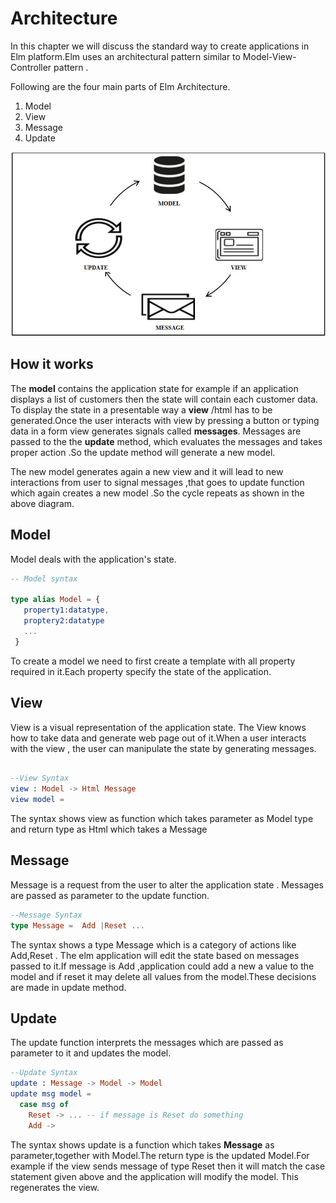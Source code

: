 # Architecture

<!-- https://learning.oreilly.com/library/view/web-applications-with/9781484226100/html/434702_1_En_5_Chapter.xhtml -->

In this chapter we will discuss the standard way to create applications in Elm platform.Elm uses an architectural pattern similar to Model-View-Controller pattern .

Following are the four main parts of Elm Architecture.

1. Model
2. View
3. Message
4. Update

<!-- Add a new image make circle shaped and arrows in different style -->
!["Architecture"](https://github.com/kannans89/ElmRepo/blob/master/images/11_architecture1.JPG?raw=true)

## How it works

The **model** contains the application state for example if an application displays a list of customers then the state will contain each customer data. To display the state in a presentable way a **view** /html has to be generated.Once the user interacts with view by pressing a button or typing data in a form view generates signals called **messages**.
Messages are passed to the the **update** method, which evaluates the messages and takes proper action .So the update method will
generate a new model.

The new model generates again a new view and it will lead to new interactions from user to signal messages ,that goes to update function which again creates a new model .So the cycle repeats as shown in the above diagram.

## Model

Model deals with the application's state.

```elm
-- Model syntax

type alias Model = {
   property1:datatype,
   proptery2:datatype
   ...
 }

```

To create a model we need to first create a template with all property required in it.Each property
specify the state of the application.

## View

View is a visual representation of the application state. The View knows how to take data and generate web page out of it.When a user interacts with the view , the user can manipulate the state by generating messages.

 ```elm

 --View Syntax
view : Model -> Html Message
view model =

 ```

The syntax shows view as function which takes parameter as Model type and return type as Html which takes a Message

## Message

Message is a request from the user to alter the application state . Messages are passed as parameter to the update function.

```elm
--Message Syntax
type Message =  Add |Reset ...
```

The syntax shows a type Message which is a category of actions like Add,Reset . The elm application
will edit the state based on messages passed to it.If message is Add ,application could add a new a value to the model and if reset it may delete all values from the model.These decisions are made in update method.

## Update

The update function interprets  the messages which are passed as parameter to it and updates the model.

```elm
--Update Syntax
update : Message -> Model -> Model
update msg model =
  case msg of
    Reset -> ... -- if message is Reset do something
    Add ->
```

The syntax shows update is a function which takes **Message** as parameter,together with Model.The return type is the updated Model.For example if the view sends message of type Reset then it will match the case statement given above and the application will modify the model. This regenerates the view.
